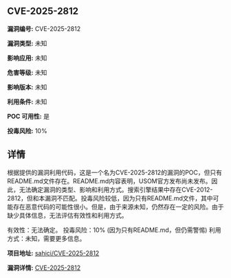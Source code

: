 ## CVE-2025-2812

**漏洞编号:** CVE-2025-2812

**漏洞类型:** 未知

**影响应用:** 未知

**危害等级:** 未知

**影响版本:** 未知

**利用条件:** 未知

**POC 可用性:** 是

**投毒风险:** 10%

## 详情

根据提供的漏洞利用代码，这是一个名为CVE-2025-2812的漏洞的POC，但只有README.md文件存在。README.md内容表明，USOM官方发布尚未发布。因此，无法确定漏洞的类型、影响和利用方式。搜索引擎结果中存在CVE-2012-2812，但和本漏洞不匹配。投毒风险较低，因为只有README.md文件，其中可能存在恶意代码的可能性很小。但是，由于来源未知，仍然存在一定的风险。由于缺少具体信息，无法评估有效性和利用方式。

有效性：无法确定。
投毒风险：10% (因为只有README.md，但仍需警惕)
利用方式：未知，需要更多信息。

**项目地址:** [sahici/CVE-2025-2812](https://github.com/sahici/CVE-2025-2812)

**漏洞详情:** [CVE-2025-2812](https://nvd.nist.gov/vuln/detail/CVE-2025-2812)
